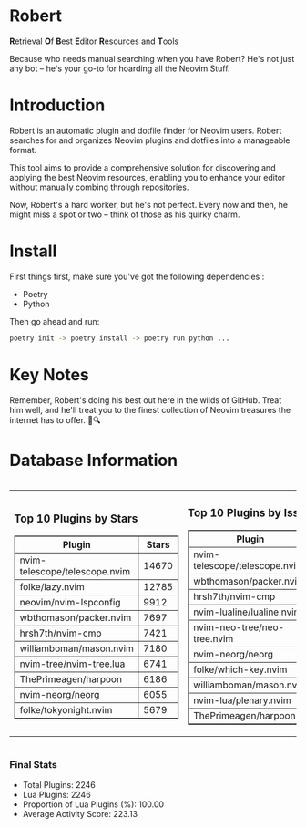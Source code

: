 # Robert

**R**etrieval
**O**f
**B**est
**E**ditor
**R**esources and
**T**ools

Because who needs manual searching when you have Robert?
He's not just any bot – he's your go-to for hoarding all the Neovim Stuff.

# Introduction
Robert is an automatic plugin and dotfile finder for Neovim users. Robert searches for and organizes Neovim plugins and dotfiles into a manageable format.

This tool aims to provide a comprehensive solution for discovering and applying the best Neovim resources, enabling you to enhance your editor without manually combing through repositories.

Now, Robert's a hard worker, but he's not perfect. Every now and then, he might miss a spot or two – think of those as his quirky charm. 

# Install
 First things first, make sure you've got the following dependencies :
  - Poetry 
  - Python 

Then go ahead and run:

```bash
poetry init -> poetry install -> poetry run python ...
```
# Key Notes

Remember, Robert's doing his best out here in the wilds of GitHub. Treat him well, and he'll treat you to the finest collection of Neovim treasures the internet has to offer. 🎩🔍


# Database Information

<div style='display:flex;flex-direction:row;justify-content:space-between;'><table><tr><td><h3>Top 10 Plugins by Stars</h3><table border="1"><tr><th>Plugin</th><th>Stars</th></tr><tr><td>nvim-telescope/telescope.nvim</td><td>14670</td></tr><tr><td>folke/lazy.nvim</td><td>12785</td></tr><tr><td>neovim/nvim-lspconfig</td><td>9912</td></tr><tr><td>wbthomason/packer.nvim</td><td>7697</td></tr><tr><td>hrsh7th/nvim-cmp</td><td>7421</td></tr><tr><td>williamboman/mason.nvim</td><td>7180</td></tr><tr><td>nvim-tree/nvim-tree.lua</td><td>6741</td></tr><tr><td>ThePrimeagen/harpoon</td><td>6186</td></tr><tr><td>nvim-neorg/neorg</td><td>6055</td></tr><tr><td>folke/tokyonight.nvim</td><td>5679</td></tr></table></td><td><h3>Top 10 Plugins by Issues</h3><table border="1"><tr><th>Plugin</th><th>Issues</th></tr><tr><td>nvim-telescope/telescope.nvim</td><td>328</td></tr><tr><td>wbthomason/packer.nvim</td><td>306</td></tr><tr><td>hrsh7th/nvim-cmp</td><td>249</td></tr><tr><td>nvim-lualine/lualine.nvim</td><td>212</td></tr><tr><td>nvim-neo-tree/neo-tree.nvim</td><td>194</td></tr><tr><td>nvim-neorg/neorg</td><td>173</td></tr><tr><td>folke/which-key.nvim</td><td>171</td></tr><tr><td>williamboman/mason.nvim</td><td>170</td></tr><tr><td>nvim-lua/plenary.nvim</td><td>125</td></tr><tr><td>ThePrimeagen/harpoon</td><td>110</td></tr></table></td><td><h3>Top 10 Plugins by Forks</h3><table border="1"><tr><th>Plugin</th><th>Forks</th></tr><tr><td>neovim/nvim-lspconfig</td><td>2032</td></tr><tr><td>nvim-telescope/telescope.nvim</td><td>804</td></tr><tr><td>nvim-tree/nvim-tree.lua</td><td>598</td></tr><tr><td>nvim-lualine/lualine.nvim</td><td>454</td></tr><tr><td>hrsh7th/nvim-cmp</td><td>368</td></tr><tr><td>folke/tokyonight.nvim</td><td>367</td></tr><tr><td>ThePrimeagen/harpoon</td><td>348</td></tr><tr><td>folke/lazy.nvim</td><td>309</td></tr><tr><td>jackMort/ChatGPT.nvim</td><td>305</td></tr><tr><td>nvimdev/lspsaga.nvim</td><td>284</td></tr></table></td></tr></table></div>

### Final Stats
- Total Plugins: 2246
- Lua Plugins: 2246
- Proportion of Lua Plugins (%): 100.00
- Average Activity Score: 223.13
